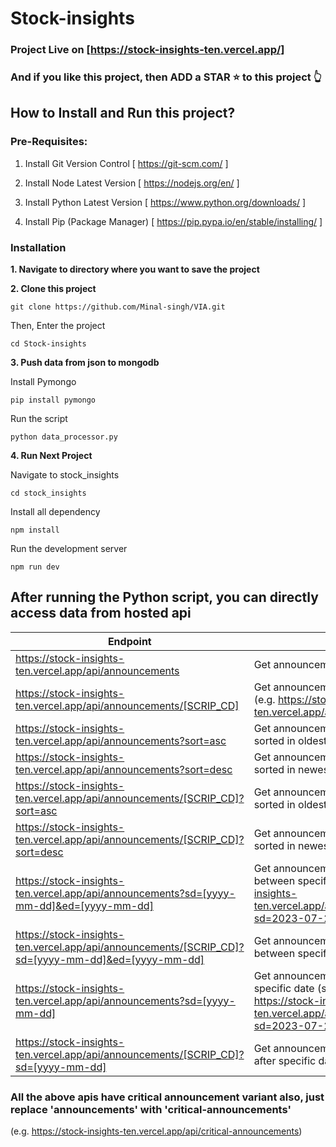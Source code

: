 # Stock-insights

### Project Live on [https://stock-insights-ten.vercel.app/]

### And if you like this project, then ADD a STAR ⭐️  to this project 👆

## How to Install and Run this project?

### Pre-Requisites:
1. Install Git Version Control
[ https://git-scm.com/ ]

2. Install Node Latest Version
[ https://nodejs.org/en/ ]

3. Install Python Latest Version
[ https://www.python.org/downloads/ ]

4. Install Pip (Package Manager)
[ https://pip.pypa.io/en/stable/installing/ ]

### Installation
**1. Navigate to directory where you want to save the project**

**2. Clone this project**
```
git clone https://github.com/Minal-singh/VIA.git
```

Then, Enter the project
```
cd Stock-insights
```

**3. Push data from json to mongodb**

Install Pymongo
```
pip install pymongo
```
Run the script
```
python data_processor.py
```

**4. Run Next Project**

Navigate to stock_insights
```
cd stock_insights
```
Install all dependency
```
npm install
```
Run the development server
```
npm run dev
```

## After running the Python script, you can directly access data from hosted api

| Endpoint      | Description |
| ----------- | ----------- |
| https://stock-insights-ten.vercel.app/api/announcements    | Get announcements from all company       |
| https://stock-insights-ten.vercel.app/api/announcements/[SCRIP_CD]   | Get announcements from specific company (e.g. https://stock-insights-ten.vercel.app/api/announcements/534816)      |
| https://stock-insights-ten.vercel.app/api/announcements?sort=asc   | Get announcements from all company sorted in oldest to newest order  |
| https://stock-insights-ten.vercel.app/api/announcements?sort=desc   | Get announcements from all company sorted in newest to oldest order|
| https://stock-insights-ten.vercel.app/api/announcements/[SCRIP_CD]?sort=asc    | Get announcements from specific company sorted in oldest to newest order      |
| https://stock-insights-ten.vercel.app/api/announcements/[SCRIP_CD]?sort=desc    | Get announcements from specific company sorted in newest to oldest order      |
| https://stock-insights-ten.vercel.app/api/announcements?sd=[yyyy-mm-dd]&ed=[yyyy-mm-dd]   | Get announcements from all company between specified date (e.g. https://stock-insights-ten.vercel.app/api/announcements?sd=2023-07-26&ed=2023-07-28)  |
| https://stock-insights-ten.vercel.app/api/announcements/[SCRIP_CD]?sd=[yyyy-mm-dd]&ed=[yyyy-mm-dd] | Get announcements from specific company between specified date|
| https://stock-insights-ten.vercel.app/api/announcements?sd=[yyyy-mm-dd]  | Get announcements from all company after specific date (sorting can also be used) (e.g. https://stock-insights-ten.vercel.app/api/announcements?sd=2023-07-26)  |
| https://stock-insights-ten.vercel.app/api/announcements/[SCRIP_CD]?sd=[yyyy-mm-dd] | Get announcements from specific company after specific date|

### All the above apis have critical announcement variant also, just replace 'announcements' with 'critical-announcements'
(e.g. https://stock-insights-ten.vercel.app/api/critical-announcements)
